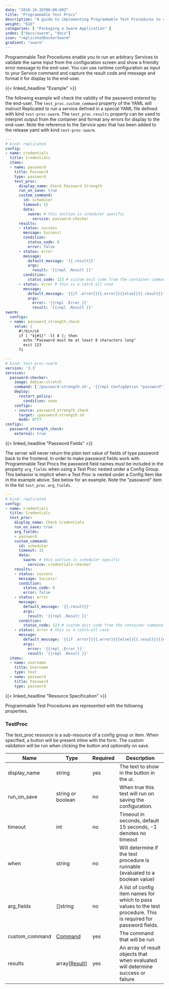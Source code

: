 ```yaml
---
date: "2018-10-26T08:00:00Z"
title: "Programmable Test Procs"
description: "A guide to implementing Programmable Test Procedures to valiidate customer configuration."
weight: "610"
categories: [ "Packaging a Swarm Application" ]
index: ["docs/swarm", "docs"]
icon: "replicatedDockerSwarm"
gradient: "swarm"
---
```


Programmable Test Procedures enable you to run an arbitrary Services to validate the same input from the configuration screen and show a friendly error message to the end-user. You can use runtime configuration as input to your Service command and capture the result code and message and format it for display to the end-user.

{{< linked_headline "Example" >}}

The following example will check the validity of the password entered by the end-user. The `test_proc.custom_command` property of the YAML will instruct Replicated to run a service defined in a special YAML file defined with kind `test-proc-swarm`.
The `test_proc.results` property can be used to interpret output from the container and format any errors for display to the end-user.
Note the reference to the Service spec that has been added to the release yaml with kind `test-proc-swarm`.

```yaml
---
# kind: replicated
config:
- name: credentials
  title: Credentials
  items:
  - name: password
    title: Password
    type: password
    test_proc:
      display_name: Check Password Strength
      run_on_save: true
      custom_command:
        id: scheduler
        timeout: 15
        data:
          swarm: # this section is scheduler specific
            service: password-checker
      results:
      - status: success
        message: Success!
        condition:
          status_code: 0
          error: false
      - status: error
        message:
          default_message: '{{.result}}'
          args:
            result: '{{repl .Result }}'
        condition:
          status_code: 123 # custom exit code from the container command
      - status: error # this is a catch-all case
        message:
          default_message: '{{if .error}}{{.error}}{{else}}{{.result}}{{end}}'
          args:
            error: '{{repl .Error }}'
            result: '{{repl .Result }}'
swarm:
  configs:
  - name: password_strength_check
    value: |
      #!/bin/sh
      if [ "${#1}" -lt 8 ]; then
        echo "Password must be at least 8 characters long"
        exit 123
      fi

---
# kind: test-proc-swarm
version: '3.3'
services:
  password-checker:
    image: debian:stretch
    command: ['/password-strength.sh', '{{repl ConfigOption "password"}}']
    deploy:
      restart_policy:
        condition: none
    configs:
    - source: password_strength_check
      target: /password-strength.sh
      mode: 0777
configs:
  password_strength_check:
    external: true
```

{{< linked_headline "Password Fields" >}}

The server will never return the plain text value of fields of type password back to the frontend. In order to make password fields work with Programmable Test Procs the password field names must be included in the property `arg_fields` when using a Test Proc nested under a Config Group. This behavior is implicit when a Test Proc is nested under a Config Item like in the example above. See below for an example. Note the "password" item in the list `test_proc.arg_fields`.

```yaml
---
# kind: replicated
config:
- name: credentials
  title: Credentials
  test_proc:
    display_name: Check Credentials
    run_on_save: true
    arg_fields:
    - password
    custom_command:
      id: scheduler
      timeout: 15
      data:
        swarm: # this section is scheduler specific
          service: credentials-checker
    results:
    - status: success
      message: Success!
      condition:
        status_code: 0
        error: false
    - status: error
      message:
        default_message: '{{.result}}'
        args:
          result: '{{repl .Result }}'
      condition:
        status_code: 123 # custom exit code from the container command
    - status: error # this is a catch-all case
      message:
        default_message: '{{if .error}}{{.error}}{{else}}{{.result}}{{end}}'
        args:
          error: '{{repl .Error }}'
          result: '{{repl .Result }}'
  items:
  - name: username
    title: Username
    type: text
  - name: password
    title: Password
    type: password
```

{{< linked_headline "Resource Specification" >}}

Programmable Test Procedures are represented with the following properties.

### TestProc

The test_proc resource is a sub-resource of a config group or item. When specified, a button will be present inline with the form. The custom validation will be run when clicking the button and optionally on save.

| **Name** | **Type** | **Required** | **Description** |
|----------|----------|--------------|-----------------|
| display_name | string | yes | The text to show in the button in the ui. |
| run_on_save | string or boolean | no | When true this test will run on saving the configuration. |
| timeout | int | no | Timeout in seconds, default 15 seconds, -1 denotes no timeout |
| when | string | no | Will determine if the test procedure is runnable (evaluated to a boolean value) |
| arg_fields | []string | no | A list of config item names for which to pass values to the test procedure. This is required for password fields. |
| custom_command | [Command](/docs/swarm/packaging-an-application/commands-reference/#command) | yes | The command that will be run |
| results | array\[[Result](/docs/swarm/packaging-an-application/commands-reference/#result)\] | yes | An array of result objects that when evaluated will determine success or failure |
